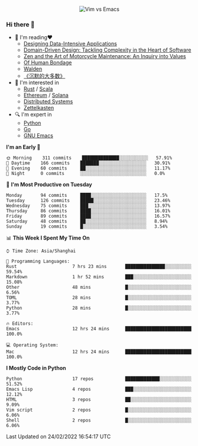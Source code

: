 <p align="center">
    <img src="https://gist.githubusercontent.com/coldnight/e696baffb094e71c96cb302118878eae/raw/40ea5053a6f66cc65f90f437e4173497da225958/banner.gif" alt="Vim vs Emacs" />
</p>

### Hi there 👋

- 📖 I'm reading❤️
    + [Designing Data-Intensive Applications](https://www.oreilly.com/library/view/designing-data-intensive-applications/9781491903063/)
    + [Domain-Driven Design: Tackling Complexity in the Heart of Software](https://www.dddcommunity.org/book/evans_2003/)
    + [Zen and the Art of Motorcycle Maintenance: An Inquiry into Values](https://en.wikipedia.org/wiki/Zen_and_the_Art_of_Motorcycle_Maintenance)
    + [Of Human Bondage](https://en.wikipedia.org/wiki/Of_Human_Bondage)
    + [Walden](https://en.wikipedia.org/wiki/Walden)
    + [《沉默的大多数》](https://en.wikipedia.org/wiki/Silent_majority)
- 🌱 I'm interested in
    + [Rust](https://www.rust-lang.org/) / [Scala](https://www.scala-lang.org/)
    + [Ethereum](https://ethereum.org/en/) / [Solana](https://solana.com/)
	+ [Distributed Systems](https://www.linuxzen.com/notes/topics/20200320174417_%E5%88%86%E5%B8%83%E5%BC%8F/)
	+ [Zettelkasten](https://www.linuxzen.com/notes/notes/20220120080920-slip_box/)
- 🔍 I'm expert in
    + [Python](https://www.python.org/)
    + [Go](https://go.dev/)
    + [GNU Emacs](https://www.gnu.org/software/emacs/)

<!--START_SECTION:waka-->
**I'm an Early 🐤** 

```text
🌞 Morning    311 commits    ██████████████░░░░░░░░░░░   57.91% 
🌆 Daytime    166 commits    ███████░░░░░░░░░░░░░░░░░░   30.91% 
🌃 Evening    60 commits     ██░░░░░░░░░░░░░░░░░░░░░░░   11.17% 
🌙 Night      0 commits      ░░░░░░░░░░░░░░░░░░░░░░░░░   0.0%

```
📅 **I'm Most Productive on Tuesday** 

```text
Monday       94 commits     ████░░░░░░░░░░░░░░░░░░░░░   17.5% 
Tuesday      126 commits    █████░░░░░░░░░░░░░░░░░░░░   23.46% 
Wednesday    75 commits     ███░░░░░░░░░░░░░░░░░░░░░░   13.97% 
Thursday     86 commits     ████░░░░░░░░░░░░░░░░░░░░░   16.01% 
Friday       89 commits     ████░░░░░░░░░░░░░░░░░░░░░   16.57% 
Saturday     48 commits     ██░░░░░░░░░░░░░░░░░░░░░░░   8.94% 
Sunday       19 commits     █░░░░░░░░░░░░░░░░░░░░░░░░   3.54%

```


📊 **This Week I Spent My Time On** 

```text
⌚︎ Time Zone: Asia/Shanghai

💬 Programming Languages: 
Rust                     7 hrs 23 mins       ███████████████░░░░░░░░░░   59.54% 
Markdown                 1 hr 52 mins        ███░░░░░░░░░░░░░░░░░░░░░░   15.08% 
Other                    48 mins             █░░░░░░░░░░░░░░░░░░░░░░░░   6.56% 
TOML                     28 mins             █░░░░░░░░░░░░░░░░░░░░░░░░   3.77% 
Python                   28 mins             █░░░░░░░░░░░░░░░░░░░░░░░░   3.77%

🔥 Editors: 
Emacs                    12 hrs 24 mins      █████████████████████████   100.0%

💻 Operating System: 
Mac                      12 hrs 24 mins      █████████████████████████   100.0%

```

**I Mostly Code in Python** 

```text
Python                   17 repos            █████████████░░░░░░░░░░░░   51.52% 
Emacs Lisp               4 repos             ███░░░░░░░░░░░░░░░░░░░░░░   12.12% 
HTML                     3 repos             ██░░░░░░░░░░░░░░░░░░░░░░░   9.09% 
Vim script               2 repos             █░░░░░░░░░░░░░░░░░░░░░░░░   6.06% 
Shell                    2 repos             █░░░░░░░░░░░░░░░░░░░░░░░░   6.06%

```



 Last Updated on 24/02/2022 16:54:17 UTC
<!--END_SECTION:waka-->
